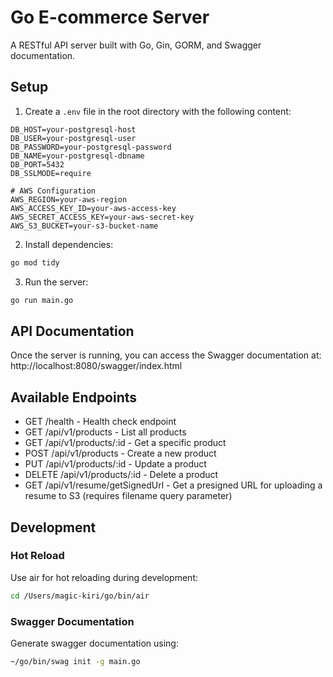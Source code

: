# Go E-commerce Server

A RESTful API server built with Go, Gin, GORM, and Swagger documentation.

## Setup

1. Create a `.env` file in the root directory with the following content:
```env
DB_HOST=your-postgresql-host
DB_USER=your-postgresql-user
DB_PASSWORD=your-postgresql-password
DB_NAME=your-postgresql-dbname
DB_PORT=5432
DB_SSLMODE=require

# AWS Configuration
AWS_REGION=your-aws-region
AWS_ACCESS_KEY_ID=your-aws-access-key
AWS_SECRET_ACCESS_KEY=your-aws-secret-key
AWS_S3_BUCKET=your-s3-bucket-name
```

2. Install dependencies:
```bash
go mod tidy
```

3. Run the server:
```bash
go run main.go
```

## API Documentation

Once the server is running, you can access the Swagger documentation at:
http://localhost:8080/swagger/index.html

## Available Endpoints

- GET /health - Health check endpoint
- GET /api/v1/products - List all products
- GET /api/v1/products/:id - Get a specific product
- POST /api/v1/products - Create a new product
- PUT /api/v1/products/:id - Update a product
- DELETE /api/v1/products/:id - Delete a product
- GET /api/v1/resume/getSignedUrl - Get a presigned URL for uploading a resume to S3 (requires filename query parameter)

## Development

### Hot Reload
Use air for hot reloading during development:
```bash
cd /Users/magic-kiri/go/bin/air
```

### Swagger Documentation
Generate swagger documentation using:
```bash
~/go/bin/swag init -g main.go
```


 